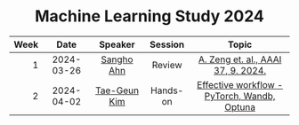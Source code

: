 <h1 align="center"> Machine Learning Study 2024 </h1>

| Week |    Date    |                 Speaker                  | Session  |                                            Topic                                            |
|-----:|:----------:|:----------------------------------------:|:--------:|:-------------------------------------------------------------------------------------------:|
|    1 | 2024-03-26 |  [Sangho Ahn](https://github.com/ahnho)  |  Review  | [A. Zeng et. al., AAAI 37, 9. 2024.](https://ojs.aaai.org/index.php/AAAI/article/view/26317) |
|    2 | 2024-04-02 | [Tae-Geun Kim](https://github.com/Axect) | Hands-on |        [Effective workflow - PyTorch, Wandb, Optuna](./week02/optuna_tutorial.ipynb)        |
